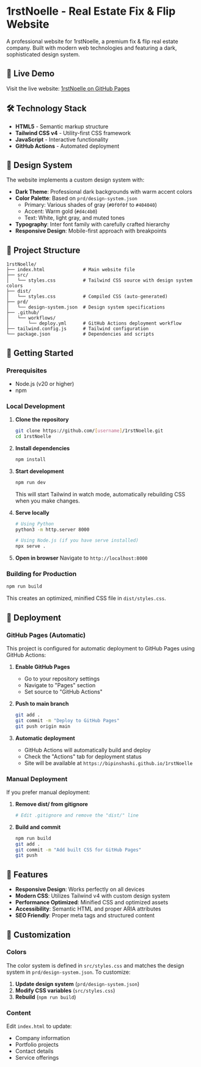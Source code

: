 # 1rstNoelle - Real Estate Fix & Flip Website

A professional website for 1rstNoelle, a premium fix & flip real estate company. Built with modern web technologies and featuring a dark, sophisticated design system.

## 🚀 Live Demo

Visit the live website: [1rstNoelle on GitHub Pages](https://[username].github.io/1rstNoelle)

## 🛠️ Technology Stack

- **HTML5** - Semantic markup structure
- **Tailwind CSS v4** - Utility-first CSS framework
- **JavaScript** - Interactive functionality
- **GitHub Actions** - Automated deployment

## 🎨 Design System

The website implements a custom design system with:
- **Dark Theme**: Professional dark backgrounds with warm accent colors
- **Color Palette**: Based on `prd/design-system.json`
  - Primary: Various shades of gray (`#0f0f0f` to `#404040`)
  - Accent: Warm gold (`#d4c4b0`)
  - Text: White, light gray, and muted tones
- **Typography**: Inter font family with carefully crafted hierarchy
- **Responsive Design**: Mobile-first approach with breakpoints

## 📂 Project Structure

```
1rstNoelle/
├── index.html              # Main website file
├── src/
│   └── styles.css          # Tailwind CSS source with design system colors
├── dist/
│   └── styles.css          # Compiled CSS (auto-generated)
├── prd/
│   └── design-system.json  # Design system specifications
├── .github/
│   └── workflows/
│       └── deploy.yml      # GitHub Actions deployment workflow
├── tailwind.config.js      # Tailwind configuration
└── package.json            # Dependencies and scripts
```

## 🚀 Getting Started

### Prerequisites

- Node.js (v20 or higher)
- npm

### Local Development

1. **Clone the repository**
   ```bash
   git clone https://github.com/[username]/1rstNoelle.git
   cd 1rstNoelle
   ```

2. **Install dependencies**
   ```bash
   npm install
   ```

3. **Start development**
   ```bash
   npm run dev
   ```
   This will start Tailwind in watch mode, automatically rebuilding CSS when you make changes.

4. **Serve locally**
   ```bash
   # Using Python
   python3 -m http.server 8000
   
   # Using Node.js (if you have serve installed)
   npx serve .
   ```

5. **Open in browser**
   Navigate to `http://localhost:8000`

### Building for Production

```bash
npm run build
```

This creates an optimized, minified CSS file in `dist/styles.css`.

## 🚀 Deployment

### GitHub Pages (Automatic)

This project is configured for automatic deployment to GitHub Pages using GitHub Actions:

1. **Enable GitHub Pages**
   - Go to your repository settings
   - Navigate to "Pages" section
   - Set source to "GitHub Actions"

2. **Push to main branch**
   ```bash
   git add .
   git commit -m "Deploy to GitHub Pages"
   git push origin main
   ```

3. **Automatic deployment**
   - GitHub Actions will automatically build and deploy
   - Check the "Actions" tab for deployment status
   - Site will be available at `https://bipinshashi.github.io/1rstNoelle`

### Manual Deployment

If you prefer manual deployment:

1. **Remove dist/ from gitignore**
   ```bash
   # Edit .gitignore and remove the "dist/" line
   ```

2. **Build and commit**
   ```bash
   npm run build
   git add .
   git commit -m "Add built CSS for GitHub Pages"
   git push
   ```

## 🎯 Features

- **Responsive Design**: Works perfectly on all devices
- **Modern CSS**: Utilizes Tailwind v4 with custom design system
- **Performance Optimized**: Minified CSS and optimized assets
- **Accessibility**: Semantic HTML and proper ARIA attributes
- **SEO Friendly**: Proper meta tags and structured content

## 🎨 Customization

### Colors

The color system is defined in `src/styles.css` and matches the design system in `prd/design-system.json`. To customize:

1. **Update design system** (`prd/design-system.json`)
2. **Modify CSS variables** (`src/styles.css`)
3. **Rebuild** (`npm run build`)

### Content

Edit `index.html` to update:
- Company information
- Portfolio projects
- Contact details
- Service offerings

